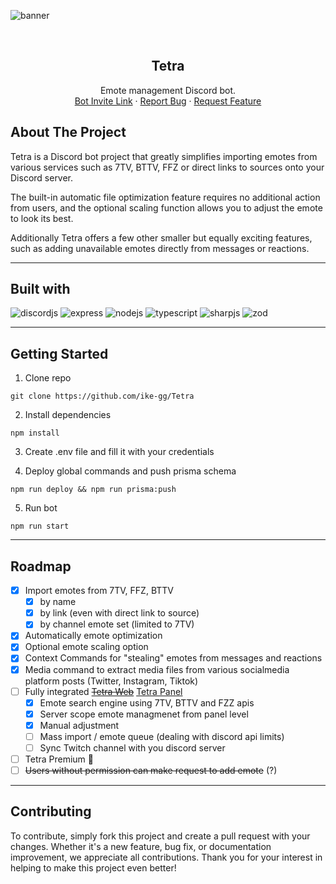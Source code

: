 ![banner](https://i.imgur.com/mjhd6j9.png)

<br />
<div align="center">
  <h2 align="center">Tetra</h2>

  <p align="center">
    Emote management Discord bot.
    <br />
    <a href="https://tetra.lol/invite">Bot Invite Link</a>
    ·
    <a href="https://github.com/ike-gg/Tetra/issues">Report Bug</a>
    ·
    <a href="https://github.com/ike-gg/Tetra/issues">Request Feature</a>
  </p>
</div>

## About The Project

Tetra is a Discord bot project that greatly simplifies importing emotes from various services such as 7TV, BTTV, FFZ or direct links to sources onto your Discord server.

The built-in automatic file optimization feature requires no additional action from users, and the optional scaling function allows you to adjust the emote to look its best.

Additionally Tetra offers a few other smaller but equally exciting features, such as adding unavailable emotes directly from messages or reactions.

---

## Built with

![discordjs](https://img.shields.io/badge/discord.js-000000?style=for-the-badge&logo=discord&logoColor=FFFFFF)
![express](https://img.shields.io/badge/express.js-000000?style=for-the-badge&logo=express&logoColor=FFFFFF)
![nodejs](https://img.shields.io/badge/nodejs-000000?style=for-the-badge&logo=nodedotjs&logoColor=FFFFFF)
![typescript](https://img.shields.io/badge/typescript-000000?style=for-the-badge&logo=typescript&logoColor=FFFFFF)
![sharpjs](https://img.shields.io/badge/sharp-000000?style=for-the-badge&logo=sharp&logoColor=FFFFFF)
![zod](https://img.shields.io/badge/zod-000000?style=for-the-badge&logo=sharp&logoColor=FFFFFF)

---

## Getting Started

1. Clone repo

```
git clone https://github.com/ike-gg/Tetra
```

2. Install dependencies

```
npm install
```

3. Create .env file and fill it with your credentials

4. Deploy global commands and push prisma schema

```
npm run deploy && npm run prisma:push
```

5. Run bot

```
npm run start
```

---

## Roadmap

- [x] Import emotes from 7TV, FFZ, BTTV
  - [x] by name
  - [x] by link (even with direct link to source)
  - [x] by channel emote set (limited to 7TV)
- [x] Automatically emote optimization
- [x] Optional emote scaling option
- [x] Context Commands for "stealing" emotes from messages and reactions
- [x] Media command to extract media files from various socialmedia platform posts (Twitter, Instagram, Tiktok)
- [ ] Fully integrated ~~[Tetra Web](https://github.com/ike-gg/Tetra-web)~~ [Tetra Panel](https://github.com/ike-gg/Tetra-panel)
  - [x] Emote search engine using 7TV, BTTV and FZZ apis
  - [x] Server scope emote managmenet from panel level
  - [x] Manual adjustment
  - [ ] Mass import / emote queue (dealing with discord api limits)
  - [ ] Sync Twitch channel with you discord server
- [ ] Tetra Premium 🤭
- [ ] ~~Users without permission can make request to add emote~~ (?)

---

## Contributing

To contribute, simply fork this project and create a pull request with your changes. Whether it's a new feature, bug fix, or documentation improvement, we appreciate all contributions. Thank you for your interest in helping to make this project even better!
